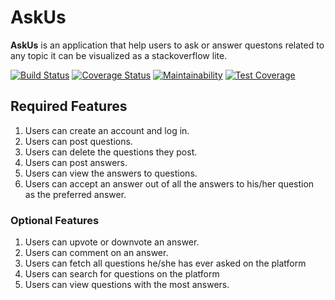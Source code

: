 # AskUs
**AskUs** is an application that help users to ask or answer questons related to any topic it can be visualized as a stackoverflow lite.


 [![Build Status](https://travis-ci.org/Johnpaul-Borree/AskUs.svg?branch=develop)](https://travis-ci.org/Johnpaul-Borree/AskUs)
[![Coverage Status](https://coveralls.io/repos/github/Johnpaul-Borree/AskUs/badge.svg?branch=develop)](https://coveralls.io/github/Johnpaul-Borree/AskUs?branch=develop)
[![Maintainability](https://api.codeclimate.com/v1/badges/555dd4f03f093552b7a1/maintainability)](https://codeclimate.com/github/Johnpaul-Borree/AskUs/maintainability)
[![Test Coverage](https://api.codeclimate.com/v1/badges/555dd4f03f093552b7a1/test_coverage)](https://codeclimate.com/github/Johnpaul-Borree/AskUs/test_coverage)

## Required Features
1. Users can create an account and log in.
2. Users can post questions.
3. Users can delete the questions they post.
4. Users can post answers.
5. Users can view the answers to questions.
6. Users can accept an answer out of all the answers to his/her question as the preferred
answer.

### Optional Features
1. Users can upvote or downvote an answer.
2. Users can comment on an answer.
3. Users can fetch all questions he/she has ever asked on the platform
4. Users can search for questions on the platform
5. Users can view questions with the most answers.

